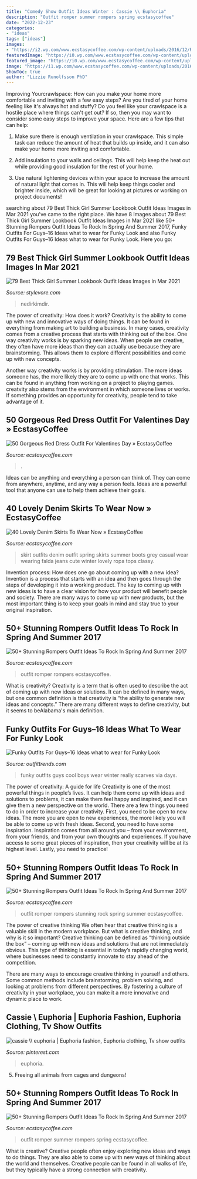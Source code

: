 ```yaml
---
title: "Comedy Show Outfit Ideas Winter : Cassie \\ Euphoria"
description: "Outfit romper summer rompers spring ecstasycoffee"
date: "2022-12-23"
categories:
- "ideas"
tags: ["ideas"]
images:
- "https://i2.wp.com/www.ecstasycoffee.com/wp-content/uploads/2016/12/Romper-Outfit-Ideas25.jpg?resize=600%2C996"
featuredImage: "https://i0.wp.com/www.ecstasycoffee.com/wp-content/uploads/2016/12/Red-Dress-Outfits-for-Valentine’s-Day21.jpg?resize=344%2C1024"
featured_image: "https://i0.wp.com/www.ecstasycoffee.com/wp-content/uploads/2016/12/Red-Dress-Outfits-for-Valentine’s-Day21.jpg?resize=344%2C1024"
image: "https://i1.wp.com/www.ecstasycoffee.com/wp-content/uploads/2016/12/ROMPER-OUTFIT-IDEAS46.jpg?resize=650%2C1057"
ShowToc: true
author: "Lizzie Runolfsson PhD"
---
```



Improving Yourcrawlspace: How can you make your home more comfortable and inviting with a few easy steps?
Are you tired of your home feeling like it's always hot and stuffy? Do you feel like your crawlspace is a hostile place where things can't get out? If so, then you may want to consider some easy steps to improve your space. Here are a few tips that can help:
1. Make sure there is enough ventilation in your crawlspace. This simple task can reduce the amount of heat that builds up inside, and it can also make your home more inviting and comfortable.

2. Add insulation to your walls and ceilings. This will help keep the heat out while providing good insulation for the rest of your home.

3. Use natural lightening devices within your space to increase the amount of natural light that comes in. This will help keep things cooler and brighter inside, which will be great for looking at pictures or working on project documents!

	

		
searching about 79 Best Thick Girl Summer Lookbook Outfit Ideas Images in Mar 2021 you've came to the right place. We have 8 Images about 79 Best Thick Girl Summer Lookbook Outfit Ideas Images in Mar 2021 like 50+ Stunning Rompers Outfit Ideas To Rock In Spring And Summer 2017, Funky Outfits For Guys–16 Ideas what to wear for Funky Look and also Funky Outfits For Guys–16 Ideas what to wear for Funky Look. Here you go:
		
    
## 79 Best Thick Girl Summer Lookbook Outfit Ideas Images In Mar 2021

<img loading=lazy src="https://www.stylevore.com/wp-content/uploads/2019/12/e7cc1bcc0d88fffdf442b305900c2138.jpg" onerror="this.onerror=null;this.src='https://tse4.mm.bing.net/th?id=OIP.XZrLdgKnODG8LChnshgUTAHaJQ&amp;pid=15.1';" alt="79 Best Thick Girl Summer Lookbook Outfit Ideas Images in Mar 2021">

_Source: stylevore.com_

>nedirkimdir. 

	

The power of creativity: How does it work?
Creativity is the ability to come up with new and innovative ways of doing things. It can be found in everything from making art to building a business. In many cases, creativity comes from a creative process that starts with thinking out of the box.
One way creativity works is by sparking new ideas. When people are creative, they often have more ideas than they can actually use because they are brainstorming. This allows them to explore different possibilities and come up with new concepts.

Another way creativity works is by providing stimulation. The more ideas someone has, the more likely they are to come up with one that works. This can be found in anything from working on a project to playing games. creatvity also stems from the environment in which someone lives or works. If something provides an opportunity for creativity, people tend to take advantage of it.

    
## 50 Gorgeous Red Dress Outfit For Valentines Day » EcstasyCoffee

<img loading=lazy src="https://i0.wp.com/www.ecstasycoffee.com/wp-content/uploads/2016/12/Red-Dress-Outfits-for-Valentine’s-Day21.jpg?resize=344%2C1024" onerror="this.onerror=null;this.src='https://tse2.mm.bing.net/th?id=OIP.9mSxnlxlAoIumICnH-NLmQAAAA&amp;pid=15.1';" alt="50 Gorgeous Red Dress Outfit For Valentines Day » EcstasyCoffee">

_Source: ecstasycoffee.com_

>. 

	

Ideas can be anything and everything a person can think of. They can come from anywhere, anytime, and any way a person feels. Ideas are a powerful tool that anyone can use to help them achieve their goals.

    
## 40 Lovely Denim Skirts To Wear Now » EcstasyCoffee

<img loading=lazy src="https://i1.wp.com/www.ecstasycoffee.com/wp-content/uploads/2016/10/Denim-Skirt-Outfit5.jpg" onerror="this.onerror=null;this.src='https://tse3.mm.bing.net/th?id=OIP.5BMhRnCsbho0WxPc0WzN3QAAAA&amp;pid=15.1';" alt="40 Lovely Denim Skirts To Wear Now » EcstasyCoffee">

_Source: ecstasycoffee.com_

>skirt outfits denim outfit spring skirts summer boots grey casual wear wearing falda jeans cute winter lovely ropa tops classy. 

	

Invention process: How does one go about coming up with a new idea?
Invention is a process that starts with an idea and then goes through the steps of developing it into a working product. The key to coming up with new ideas is to have a clear vision for how your product will benefit people and society. There are many ways to come up with new products, but the most important thing is to keep your goals in mind and stay true to your original inspiration.

    
## 50+ Stunning Rompers Outfit Ideas To Rock In Spring And Summer 2017

<img loading=lazy src="https://i1.wp.com/www.ecstasycoffee.com/wp-content/uploads/2016/12/ROMPER-OUTFIT-IDEAS46.jpg?resize=650%2C1057" onerror="this.onerror=null;this.src='https://tse2.mm.bing.net/th?id=OIP.MhSWrixS4BaJ-cvFLnN9fgHaMC&amp;pid=15.1';" alt="50+ Stunning Rompers Outfit Ideas To Rock In Spring And Summer 2017">

_Source: ecstasycoffee.com_

>outfit romper rompers ecstasycoffee. 

	

What is creativity?
Creativity is a term that is often used to describe the act of coming up with new ideas or solutions. It can be defined in many ways, but one common definition is that creativity is “the ability to generate new ideas and concepts.” There are many different ways to define creativity, but it seems to beAlabama's main definition.

    
## Funky Outfits For Guys–16 Ideas What To Wear For Funky Look

<img loading=lazy src="https://www.outfittrends.com/wp-content/uploads/2017/06/winter-scarves-for-men-11.jpg" onerror="this.onerror=null;this.src='https://tse4.mm.bing.net/th?id=OIP.cmTI0DrBVqEOvoAp3o3xVAHaLD&amp;pid=15.1';" alt="Funky Outfits For Guys–16 Ideas what to wear for Funky Look">

_Source: outfittrends.com_

>funky outfits guys cool boys wear winter really scarves via days. 

	

The power of creativity: A guide for life
Creativity is one of the most powerful things in people’s lives. It can help them come up with ideas and solutions to problems, it can make them feel happy and inspired, and it can give them a new perspective on the world.
There are a few things you need to do in order to increase your creativity. First, you need to be open to new ideas. The more you are open to new experiences, the more likely you will be able to come up with fresh ideas. Second, you need to have some inspiration. Inspiration comes from all around you – from your environment, from your friends, and from your own thoughts and experiences. If you have access to some great pieces of inspiration, then your creativity will be at its highest level. Lastly, you need to practice!

    
## 50+ Stunning Rompers Outfit Ideas To Rock In Spring And Summer 2017

<img loading=lazy src="https://i2.wp.com/www.ecstasycoffee.com/wp-content/uploads/2016/12/Romper-Outfit-Ideas19.jpg?resize=600%2C900" onerror="this.onerror=null;this.src='https://tse1.mm.bing.net/th?id=OIP.SWkosmkTabpgFo4AYrG0sAHaLH&amp;pid=15.1';" alt="50+ Stunning Rompers Outfit Ideas To Rock In Spring And Summer 2017">

_Source: ecstasycoffee.com_

>outfit romper rompers stunning rock spring summer ecstasycoffee. 

	

The power of creative thinking
We often hear that creative thinking is a valuable skill in the modern workplace. But what is creative thinking, and why is it so important?
Creative thinking can be defined as “thinking outside the box” – coming up with new ideas and solutions that are not immediately obvious. This type of thinking is essential in today’s rapidly changing world, where businesses need to constantly innovate to stay ahead of the competition.

There are many ways to encourage creative thinking in yourself and others. Some common methods include brainstorming, problem solving, and looking at problems from different perspectives. By fostering a culture of creativity in your workplace, you can make it a more innovative and dynamic place to work.

    
## Cassie \\ Euphoria | Euphoria Fashion, Euphoria Clothing, Tv Show Outfits

<img loading=lazy src="https://i.pinimg.com/736x/fc/20/84/fc2084e1b482ac847097167649faab82.jpg" onerror="this.onerror=null;this.src='https://tse2.mm.bing.net/th?id=OIP.F5T5WhocuFwiFTApVIAPEwHaNL&amp;pid=15.1';" alt="cassie \\ euphoria | Euphoria fashion, Euphoria clothing, Tv show outfits">

_Source: pinterest.com_

>euphoria. 

	

5. Freeing all animals from cages and dungeons!

    
## 50+ Stunning Rompers Outfit Ideas To Rock In Spring And Summer 2017

<img loading=lazy src="https://i2.wp.com/www.ecstasycoffee.com/wp-content/uploads/2016/12/Romper-Outfit-Ideas25.jpg?resize=600%2C996" onerror="this.onerror=null;this.src='https://tse2.mm.bing.net/th?id=OIP.FeW2CddK3-2w1NnGFxzhCQHaMS&amp;pid=15.1';" alt="50+ Stunning Rompers Outfit Ideas To Rock In Spring And Summer 2017">

_Source: ecstasycoffee.com_

>outfit romper summer rompers spring ecstasycoffee. 

	

What is creative?
Creative people often enjoy exploring new ideas and ways to do things. They are also able to come up with new ways of thinking about the world and themselves. Creative people can be found in all walks of life, but they typically have a strong connection with creativity.

